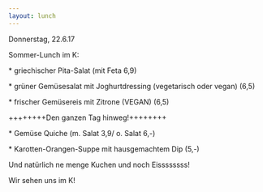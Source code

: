 ```yaml
---
layout: lunch
---
```



Donnerstag, 22.6.17

Sommer-Lunch im K:

\* griechischer Pita-Salat (mit Feta 6,9)

\* gr&uuml;ner Gem&uuml;sesalat mit Joghurtdressing (vegetarisch oder vegan) (6,5)

\* frischer Gem&uuml;sereis mit Zitrone (VEGAN) (6,5)

++++++++Den ganzen Tag hinweg!++++++++

\* Gem&uuml;se Quiche (m. Salat 3,9/ o. Salat 6,-)

\* Karotten-Orangen-Suppe mit hausgemachtem Dip (5,-)

Und nat&uuml;rlich ne menge Kuchen und noch Eissssssss!

Wir sehen uns im K!